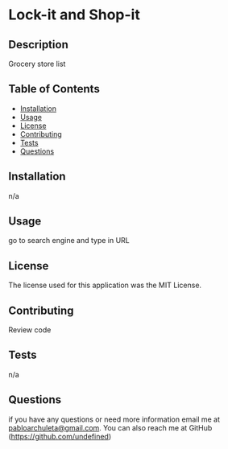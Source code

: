 
# Lock-it and Shop-it

## Description
Grocery store list

## Table of Contents

- [Installation](#installation)
- [Usage](#usage)
- [License](#license)
- [Contributing](#contribute)
- [Tests](#tests)
- [Questions](#questions)

## Installation
n/a

## Usage
go to search engine and type in URL

## License
The license used for this application was the MIT License.

## Contributing
Review code

## Tests
n/a

## Questions
if you have any questions or need more information email me at pabloarchuleta@gmail.com. You can also reach me at GitHub (https://github.com/undefined) 
